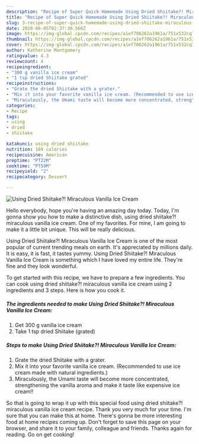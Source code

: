 ```yaml
---
description: "Recipe of Super Quick Homemade Using Dried Shiitake?! Miraculous Vanilla Ice Cream"
title: "Recipe of Super Quick Homemade Using Dried Shiitake?! Miraculous Vanilla Ice Cream"
slug: 3-recipe-of-super-quick-homemade-using-dried-shiitake-miraculous-vanilla-ice-cream
date: 2020-06-05T02:37:30.566Z
image: https://img-global.cpcdn.com/recipes/a1ef706262a1961a/751x532cq70/using-dried-shiitake-miraculous-vanilla-ice-cream-recipe-main-photo.jpg
thumbnail: https://img-global.cpcdn.com/recipes/a1ef706262a1961a/751x532cq70/using-dried-shiitake-miraculous-vanilla-ice-cream-recipe-main-photo.jpg
cover: https://img-global.cpcdn.com/recipes/a1ef706262a1961a/751x532cq70/using-dried-shiitake-miraculous-vanilla-ice-cream-recipe-main-photo.jpg
author: Katherine Montgomery
ratingvalue: 4.3
reviewcount: 4
recipeingredient:
- "300 g vanilla ice cream"
- "1 tsp dried Shiitake grated"
recipeinstructions:
- "Grate the dried Shiitake with a grater."
- "Mix it into your favorite vanilla ice cream. (Recommended to use ice cream made with natural ingredients.)"
- "Miraculously, the Umami taste will become more concentrated, strengthening the vanilla aroma and make it taste like expensive ice cream!!"
categories:
- Recipe
tags:
- using
- dried
- shiitake

katakunci: using dried shiitake 
nutrition: 169 calories
recipecuisine: American
preptime: "PT22M"
cooktime: "PT59M"
recipeyield: "2"
recipecategory: Dessert

---
```



![Using Dried Shiitake?! Miraculous Vanilla Ice Cream](https://img-global.cpcdn.com/recipes/a1ef706262a1961a/751x532cq70/using-dried-shiitake-miraculous-vanilla-ice-cream-recipe-main-photo.jpg)

Hello everybody, hope you're having an amazing day today. Today, I'm gonna show you how to make a distinctive dish, using dried shiitake?! miraculous vanilla ice cream. One of my favorites. For mine, I am going to make it a little bit unique. This will be really delicious.



Using Dried Shiitake?! Miraculous Vanilla Ice Cream is one of the most popular of current trending meals on earth. It's appreciated by millions daily. It is easy, it is fast, it tastes yummy. Using Dried Shiitake?! Miraculous Vanilla Ice Cream is something which I have loved my entire life. They're fine and they look wonderful.


To get started with this recipe, we have to prepare a few ingredients. You can cook using dried shiitake?! miraculous vanilla ice cream using 2 ingredients and 3 steps. Here is how you cook it.

##### The ingredients needed to make Using Dried Shiitake?! Miraculous Vanilla Ice Cream:

1. Get 300 g vanilla ice cream
1. Take 1 tsp dried Shiitake (grated)




##### Steps to make Using Dried Shiitake?! Miraculous Vanilla Ice Cream:

1. Grate the dried Shiitake with a grater.
1. Mix it into your favorite vanilla ice cream. (Recommended to use ice cream made with natural ingredients.)
1. Miraculously, the Umami taste will become more concentrated, strengthening the vanilla aroma and make it taste like expensive ice cream!!




So that is going to wrap it up with this special food using dried shiitake?! miraculous vanilla ice cream recipe. Thank you very much for your time. I'm sure that you can make this at home. There's gonna be more interesting food at home recipes coming up. Don't forget to save this page on your browser, and share it to your family, colleague and friends. Thanks again for reading. Go on get cooking!
